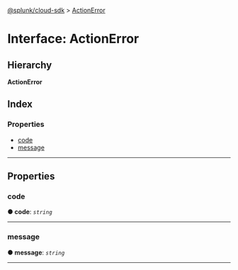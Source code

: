 [@splunk/cloud-sdk](../README.md) > [ActionError](../interfaces/actionerror.md)

# Interface: ActionError

## Hierarchy

**ActionError**

## Index

### Properties

* [code](actionerror.md#code)
* [message](actionerror.md#message)

---

## Properties

<a id="code"></a>

###  code

**● code**: *`string`*

___
<a id="message"></a>

###  message

**● message**: *`string`*

___

